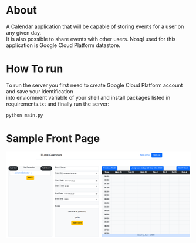 # About
 A Calendar application that will be capable of storing events for a user on any given day.  
It is also possible to share events with other users. Nosql used for this application is Google Cloud Platform datastore.
  
# How To run
 To run the server you first need to create Google Cloud Platform account and save your identification    
into enviornment variable of your shell and install packages listed in requirements.txt and finally run the server:  
    
```    
python main.py
```  
    
# Sample Front Page     
![sample-image](sample-calendar-frontpage.png)

